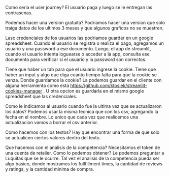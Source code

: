 Como seria el user journey? El usuario paga y luego se le entregan las contrasenas.

Podemos hacer una version gratuita? Podriamos hacer una version que solo traiga datos de los ultimos 3 meses y que algunos graficos no se muestren.

Lasc credenciales de los usuarios las podriamos guardar en un google spreadsheet. Cuando el usuario se registra o realiza el pago, agregamos un usuario y una password a ese documento. Luego, el app de streamlit, cuando el usuario intenta loguearse o acceder a la app, consulta ese documento para verificar si el usuario y la password son correctos.

Tiene que haber un tab para que el usuario ingrese la cookie. Tiene que haber un input y algo que diga cuanto tiempo falta para que la cookie se venza. Donde guardamos la cookie? La podemos guardar en el cliente con alguna herramienta como esta https://github.com/ktosiek/streamlit-cookies-manager . U otra opcion es guardarla en el mismo google spreadsheet que las credenciales.

Como le indicamos al usuario cuando fue la ultima vez que se actualizaron los datos? Podemos usar la misma tecnica que con los csv, agregando la fecha en el nombre. Lo unico que cada vez que realicemos una actualizacion vamos a borrar el csv anterior.

Como hacemos con los textos? Hay que encontrar una forma de que solo se actualicen ciertos valores dentro del texto.

Que hacemos con el analisis de la competencia? 
Necesitamos el token de una cuenta de retailer. Como lo podemos obtener? Le podemos preguntar a Luquitas que se le ocurre.
Tal vez el analisis de la competencia pueda ser algo basico, donde mostramos los fullfillment times, la cantidad de reviews y ratings, y la cantidad minima de compra.